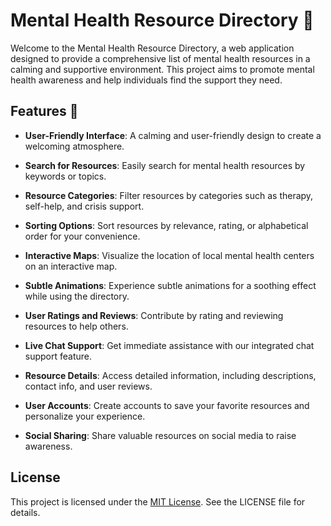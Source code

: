 # Mental Health Resource Directory 🌿

Welcome to the Mental Health Resource Directory, a web application designed to provide a comprehensive list of mental health resources in a calming and supportive environment. This project aims to promote mental health awareness and help individuals find the support they need.

## Features 🌟

- **User-Friendly Interface**: A calming and user-friendly design to create a welcoming atmosphere.

- **Search for Resources**: Easily search for mental health resources by keywords or topics.

- **Resource Categories**: Filter resources by categories such as therapy, self-help, and crisis support.

- **Sorting Options**: Sort resources by relevance, rating, or alphabetical order for your convenience.

- **Interactive Maps**: Visualize the location of local mental health centers on an interactive map.

- **Subtle Animations**: Experience subtle animations for a soothing effect while using the directory.

- **User Ratings and Reviews**: Contribute by rating and reviewing resources to help others.

- **Live Chat Support**: Get immediate assistance with our integrated chat support feature.

- **Resource Details**: Access detailed information, including descriptions, contact info, and user reviews.

- **User Accounts**: Create accounts to save your favorite resources and personalize your experience.

- **Social Sharing**: Share valuable resources on social media to raise awareness.

## License
This project is licensed under the [MIT License](/LICENSE). See the LICENSE file for details.